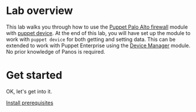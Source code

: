 # Lab overview

This lab walks you through how to use the [Puppet Palo Alto firewall](https://forge.puppet.com/puppetlabs/panos) module with [puppet device](https://puppet.com/docs/puppet/6.4/puppet_device.html). At the end of this lab, you will have set up the module to work with `puppet device` for both getting and setting data. This can be extended to work with Puppet Enterprise using the [Device Manager](https://forge.puppet.com/puppetlabs/device_manager) module. No prior knowledge of Panos is required.

# Get started

OK, let's get into it.

[Install prerequisites](./01-install-prerequisites/README.md)
